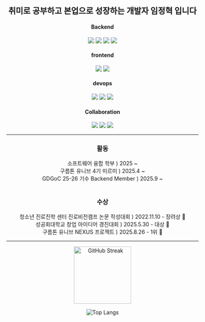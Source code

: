 <div align="center">

<h2>취미로 공부하고 본업으로 성장하는 개발자 임정혁 입니다</h2>

<h4>Backend</h4>
  <img src="https://img.shields.io/badge/spring-6DB33F?style=flat-square&logo=spring&logoColor=white"/>
  <img src="https://img.shields.io/badge/NestJS-E0234E?style=flat-square&logo=nestjs&logoColor=white"/>
  <img src="https://img.shields.io/badge/Express-000000?style=flat-square&logo=express&logoColor=white"/>
  
  <img src="https://img.shields.io/badge/MySQL-4479A1?style=flat-square&logo=MySQL&logoColor=white"/>
  
  <h4>frontend</h4>
<img src="https://img.shields.io/badge/Next.js-000000?style=flat-square&logo=nextdotjs&logoColor=white"/>
<img src="https://img.shields.io/badge/tailwindcss-06B6D4?style=flat-square&logo=nextdotjs&logoColor=white"/>


<h4>devops</h4>
<img src="https://img.shields.io/badge/AWS-FF9900?style=flat-square&logo=serverless&logoColor=white"/>
<img src="https://img.shields.io/badge/Docker-2496ED?style=flat-square&logo=docker&logoColor=white"/>
<img src="https://img.shields.io/badge/vercel-000000?style=flat-square&logo=vercel&logoColor=white"/>


<h4>Collaboration</h4>
  <img src="https://img.shields.io/badge/Notion-000000?style=flat-square&logo=notion&logoColor=white"/>


  <img src="https://img.shields.io/badge/Github-181717?style=flat-square&logo=github&logoColor=white"/>
  <img src="https://img.shields.io/badge/discord-5865F2?style=flat-square&logo=discord&logoColor=white"/>
 
---
<div>
  <h3>활동</h3>
  소프트웨어 융합 학부 ) 2025 ~  </br>
  구름톤 유니브 4기 미르미 ) 2025.4 ~ </br>
  GDGoC 25-26 기수 Backend Member ) 2025.9 ~ <br><br>
  <h3>수상</h3>
  청소년 진로진학 센터 진로비전캠프 논문 작성대회 ) 2022.11.10 - 장려상 🥉 </br>
  성공회대학교 창업 아이디어 경진대회 ) 2025.5.30 - 대상 🥇</br>
  구름톤 유니브 NEXUS 프로젝트 ) 2025.8.26 - 1위 🥇</br>
</div>

---
<a href="https://git.io/streak-stats"><img height="150" src="https://streak-stats.demolab.com?user=JeongHyck06&theme=dark&card_width=450" alt="GitHub Streak" /></a>

![Top Langs](https://github-readme-stats.vercel.app/api/top-langs/?username=JeongHyck06&layout=compact)

</div>
